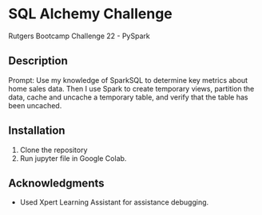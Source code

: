 # SQL Alchemy Challenge
Rutgers Bootcamp Challenge 22 - PySpark

## Description
Prompt: Use my knowledge of SparkSQL to determine key metrics about home sales data. Then I use Spark to create temporary views, 
partition the data, cache and uncache a temporary table, and verify that the table has been uncached. 

## Installation
1. Clone the repository
2. Run jupyter file in Google Colab.

## Acknowledgments
- Used Xpert Learning Assistant for assistance debugging.
